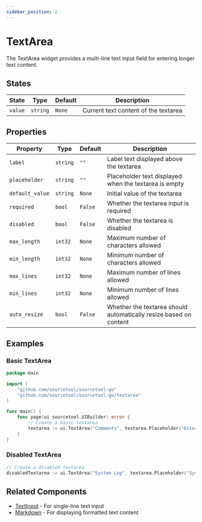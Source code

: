```yaml
---
sidebar_position: 2
---
```


# TextArea

The TextArea widget provides a multi-line text input field for entering longer text content.

## States

| State | Type | Default | Description |
|-------|------|---------|-------------|
| `value` | `string` | `None` | Current text content of the textarea |

## Properties

| Property | Type | Default | Description |
|----------|------|---------|-------------|
| `label` | `string` | `""` | Label text displayed above the textarea |
| `placeholder` | `string` | `""` | Placeholder text displayed when the textarea is empty |
| `default_value` | `string` | `None` | Initial value of the textarea |
| `required` | `bool` | `False` | Whether the textarea input is required |
| `disabled` | `bool` | `False` | Whether the textarea is disabled |
| `max_length` | `int32` | `None` | Maximum number of characters allowed |
| `min_length` | `int32` | `None` | Minimum number of characters allowed |
| `max_lines` | `int32` | `None` | Maximum number of lines allowed |
| `min_lines` | `int32` | `None` | Minimum number of lines allowed |
| `auto_resize` | `bool` | `False` | Whether the textarea should automatically resize based on content |

## Examples

### Basic TextArea

```go
package main

import (
    "github.com/sourcetool/sourcetool-go"
    "github.com/sourcetool/sourcetool-go/textarea"
)

func main() {
    func page(ui sourcetool.UIBuilder) error {
        // Create a basic textarea
        textarea := ui.TextArea("Comments", textarea.Placeholder("Enter your comments here"))
    }
}
```

### Disabled TextArea

```go
// Create a disabled textarea
disabledTextarea := ui.TextArea("System Log", textarea.Placeholder("System log content that cannot be edited"), textarea.Disabled(true))
```

## Related Components

- [TextInput](./text-input) - For single-line text input
- [Markdown](./markdown) - For displaying formatted text content
